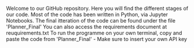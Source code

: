 Welcome to our GitHub repository.
Here you will find the different stages of our code.
Most of the code has been written in Python, via Jupyter Notebooks.
The final itteration of the code can be found under the file 'Planner_Final'
You can also access the requirements document at reuquirements.txt
To run the programme on your own terminal, copy and paste the code from 'Planner_Final' - Make sure to insert your own API key

